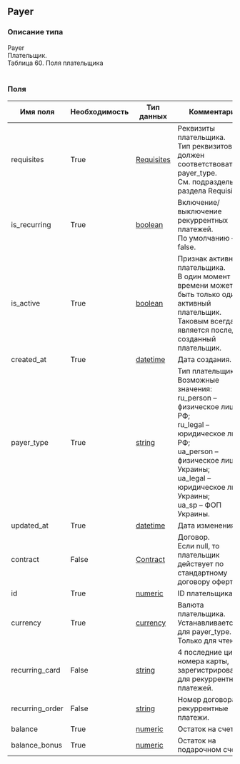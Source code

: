 
## Payer

### Описание типа
Payer<br/>Плательщик.<br/>Таблица 60. Поля плательщика<br/><br/>
### Поля

| Имя поля | Необходимость | Тип данных | Комментарий |
|---|---|---|---|
|requisites|True|[Requisites](/docs/types/Requisites.md)|Реквизиты плательщика.<br/>Тип реквизитов должен соответствовать payer_type.<br/>См. подразделы раздела Requisites.<br/>|
|is_recurring|True|[boolean](/docs/types/boolean.md)|Включение/выключение рекуррентных платежей.<br/>По умолчанию – false.<br/>|
|is_active|True|[boolean](/docs/types/boolean.md)|Признак активного плательщика.<br/>В один момент времени может быть только один активный плательщик. Таковым всегда является последний созданный плательщик.<br/>|
|created_at|True|[datetime](/docs/types/datetime.md)|Дата создания.<br/>|
|payer_type|True|[string](/docs/types/string.md)|Тип плательщика.<br/>Возможные значения:<br/>ru_person – физическое лицо РФ;<br/>ru_legal – юридическое лицо РФ;<br/>ua_person – физическое лицо Украины;<br/>ua_legal – юридическое лицо Украины;<br/>ua_sp – ФОП Украины.<br/>|
|updated_at|True|[datetime](/docs/types/datetime.md)|Дата изменения.<br/>|
|contract|False|[Contract](/docs/types/Contract.md)|Договор.<br/>Если null, то плательщик действует по стандартному договору оферты.<br/>|
|id|True|[numeric](/docs/types/numeric.md)|ID плательщика.<br/>|
|currency|True|[currency](/docs/types/currency.md)|Валюта плательщика.<br/>Устанавливается для payer_type. Только для чтения.<br/>|
|recurring_card|False|[string](/docs/types/string.md)|4 последние цифры номера карты, зарегистрированной для рекуррентных платежей.<br/>|
|recurring_order|False|[string](/docs/types/string.md)|Номер договора на рекуррентные платежи.<br/>|
|balance|True|[numeric](/docs/types/numeric.md)|Остаток на cчете.<br/>|
|balance_bonus|True|[numeric](/docs/types/numeric.md)|Остаток на подарочном счете.<br/>|
